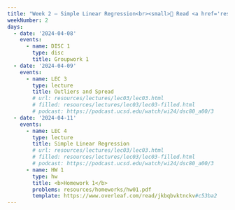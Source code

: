 ```yaml
---
title: "Week 2 – Simple Linear Regression<br><small>📘 Read <a href='resources/notes/spread.pdf'>the spread notes</a> and <a href='resources/notes/notes_chapter_2.pdf#page=1'>Note 2, Pages 1-7</a>.</small>"
weekNumber: 2
days:
  - date: '2024-04-08'
    events:
      - name: DISC 1
        type: disc
        title: Groupwork 1
  - date: '2024-04-09'
    events:
      - name: LEC 3
        type: lecture
        title: Outliers and Spread
        # url: resources/lectures/lec03/lec03.html
        # filled: resources/lectures/lec03/lec03-filled.html
        # podcast: https://podcast.ucsd.edu/watch/wi24/dsc80_a00/3
  - date: '2024-04-11'
    events:
      - name: LEC 4
        type: lecture
        title: Simple Linear Regression
        # url: resources/lectures/lec03/lec03.html
        # filled: resources/lectures/lec03/lec03-filled.html
        # podcast: https://podcast.ucsd.edu/watch/wi24/dsc80_a00/3
      - name: HW 1
        type: hw
        title: <b>Homework 1</b>
        problems: resources/homeworks/hw01.pdf
        template: https://www.overleaf.com/read/jkbqbvktnckv#c53ba2
---
```

